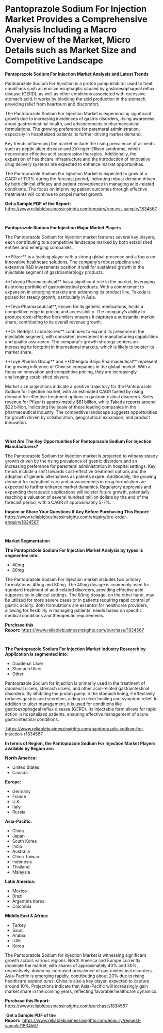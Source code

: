 <p><h1>Pantoprazole Sodium For Injection Market Provides a Comprehensive Analysis Including a Macro Overview of the Market, Micro Details such as Market Size and Competitive Landscape</h1></p><p><strong>Pantoprazole Sodium For Injection Market Analysis and Latest Trends</strong></p>
<p><p>Pantoprazole Sodium For Injection is a proton pump inhibitor used to treat conditions such as erosive esophagitis caused by gastroesophageal reflux disease (GERD), as well as other conditions associated with excessive stomach acid. It works by blocking the acid production in the stomach, providing relief from heartburn and discomfort.</p><p>The Pantoprazole Sodium For Injection Market is experiencing significant growth due to increasing incidences of gastric disorders, rising awareness about gastrointestinal health, and advancements in pharmaceutical formulations. The growing preference for parenteral administration, especially in hospitalized patients, is further driving market demand. </p><p>Key trends influencing the market include the rising prevalence of ailments such as peptic ulcer disease and Zollinger-Ellison syndrome, which necessitate effective acid suppression therapies. Additionally, the expansion of healthcare infrastructure and the introduction of innovative drug delivery systems are expected to enhance market opportunities.</p><p>The Pantoprazole Sodium For Injection Market is expected to grow at a CAGR of 11.3% during the forecast period, indicating robust demand driven by both clinical efficacy and patient convenience in managing acid-related conditions. The focus on improving patient outcomes through effective treatments will continue to propel market growth.</p></p>
<p><strong>Get a Sample PDF of the Report:&nbsp;</strong> <a href="https://www.reliablebusinessinsights.com/enquiry/request-sample/1834567?utm_campaign=3525&utm_medium=2&utm_source=Github&utm_content=ia&utm_term=19042025&utm_id=pantoprazole-sodium-for-injection">https://www.reliablebusinessinsights.com/enquiry/request-sample/1834567</a></p>
<p>&nbsp;</p>
<p><strong>Pantoprazole Sodium For Injection Major Market Players</strong></p>
<p><p>The Pantoprazole Sodium for Injection market features several key players, each contributing to a competitive landscape marked by both established entities and emerging companies.</p><p>**Pfizer** is a leading player with a strong global presence and a focus on innovative healthcare solutions. The company’s robust pipeline and extensive R&D investments position it well for sustained growth in the injectable segment of gastroenterology products. </p><p>**Takeda Pharmaceutical** has a significant role in the market, leveraging its strong portfolio of gastrointestinal products. With a commitment to expansion in emerging markets and advancing its product line, Takeda is poised for steady growth, particularly in Asia.</p><p>**Teva Pharmaceutical**, known for its generic medications, holds a competitive edge in pricing and accessibility. The company’s ability to produce cost-effective biosimilars ensures it captures a substantial market share, contributing to its overall revenue growth.</p><p>**Dr. Reddy's Laboratories** continues to expand its presence in the injectable segment, with consistent investment in manufacturing capabilities and quality assurance. The company's growth strategy centers on increasing its footprint in international markets, which is likely to bolster its market share.</p><p>**Luye Pharma Group** and **Chengdu Baiyu Pharmaceutical** represent the growing influence of Chinese companies in the global market. With a focus on innovation and competitive pricing, they are increasingly challenging established players.</p><p>Market size projections indicate a positive trajectory for the Pantoprazole Sodium for Injection market, with an estimated CAGR fueled by rising demand for effective treatment options in gastrointestinal disorders. Sales revenue for Pfizer is approximately $81 billion, while Takeda reports around $22 billion, indicating the scale of these leading companies in the pharmaceutical industry. The competitive landscape suggests opportunities for growth driven by collaboration, geographical expansion, and product innovation.</p></p>
<p>&nbsp;</p>
<p><strong>What Are The Key Opportunities For Pantoprazole Sodium For Injection Manufacturers?</strong></p>
<p><p>The Pantoprazole Sodium for Injection market is projected to witness steady growth driven by the rising prevalence of gastric disorders and an increasing preference for parenteral administration in hospital settings. Key trends include a shift towards cost-effective treatment options and the adoption of generic alternatives as patents expire. Additionally, the growing demand for outpatient care and advancements in drug formulation are expected to further enhance market dynamics. Regulatory approvals and expanding therapeutic applications will bolster future growth, potentially reaching a valuation of several hundred million dollars by the end of the forecast period, with a CAGR of approximately 5-7%.</p></p>
<p><strong>Inquire or Share Your Questions If Any Before Purchasing This Report:</strong> <a href="https://www.reliablebusinessinsights.com/enquiry/pre-order-enquiry/1834567?utm_campaign=3525&utm_medium=2&utm_source=Github&utm_content=ia&utm_term=19042025&utm_id=pantoprazole-sodium-for-injection">https://www.reliablebusinessinsights.com/enquiry/pre-order-enquiry/1834567</a></p>
<p>&nbsp;</p>
<p><strong>Market Segmentation</strong></p>
<p><strong>The Pantoprazole Sodium For Injection Market Analysis by types is segmented into:</strong></p>
<p><ul><li>40mg</li><li>80mg</li></ul></p>
<p><p>The Pantoprazole Sodium For Injection market includes two primary formulations: 40mg and 80mg. The 40mg dosage is commonly used for standard treatment of acid-related disorders, providing effective acid suppression in clinical settings. The 80mg dosage, on the other hand, may be utilized for more severe cases or in patients requiring rapid control of gastric acidity. Both formulations are essential for healthcare providers, allowing for flexibility in managing patients' needs based on specific medical conditions and therapeutic requirements.</p></p>
<p><strong>Purchase this Report:&nbsp;</strong><a href="https://www.reliablebusinessinsights.com/purchase/1834567?utm_campaign=3525&utm_medium=2&utm_source=Github&utm_content=ia&utm_term=19042025&utm_id=pantoprazole-sodium-for-injection">https://www.reliablebusinessinsights.com/purchase/1834567</a></p>
<p>&nbsp;</p>
<p><strong>The Pantoprazole Sodium For Injection Market Industry Research by Application is segmented into:</strong></p>
<p><ul><li>Duodenal Ulcer</li><li>Stomach Ulcer</li><li>Other</li></ul></p>
<p><p>Pantoprazole Sodium for Injection is primarily used in the treatment of duodenal ulcers, stomach ulcers, and other acid-related gastrointestinal disorders. By inhibiting the proton pump in the stomach lining, it effectively reduces gastric acid secretion, aiding in ulcer healing and symptom relief. In addition to ulcer management, it is used for conditions like gastroesophageal reflux disease (GERD). Its injectable form allows for rapid action in hospitalized patients, ensuring effective management of acute gastrointestinal conditions.</p></p>
<p><a href="https://www.reliablebusinessinsights.com/pantoprazole-sodium-for-injection-r1834567?utm_campaign=3525&utm_medium=2&utm_source=Github&utm_content=ia&utm_term=19042025&utm_id=pantoprazole-sodium-for-injection">&nbsp;https://www.reliablebusinessinsights.com/pantoprazole-sodium-for-injection-r1834567</a></p>
<p><strong>In terms of Region, the Pantoprazole Sodium For Injection Market Players available by Region are:</strong></p>
<p>
    <p> <strong> North America: </strong>
        <ul>
            <li>United States</li>
            <li>Canada</li>
        </ul>
        </p> 
    <p> <strong> Europe: </strong>
        <ul>
            <li>Germany</li>
            <li>France</li>
            <li>U.K.</li>
            <li>Italy</li>
            <li>Russia</li>
        </ul>
        </p> 
    <p> <strong> Asia-Pacific: </strong>
        <ul>
            <li>China</li>
            <li>Japan</li>
            <li>South Korea</li>
            <li>India</li>
            <li>Australia</li>
            <li>China Taiwan</li>
            <li>Indonesia</li>
            <li>Thailand</li>
            <li>Malaysia</li>
        </ul>
        </p> 
    <p> <strong> Latin America: </strong>
        <ul>
            <li>Mexico</li>
            <li>Brazil</li>
            <li>Argentina Korea</li>
            <li>Colombia</li>
        </ul>
        </p> 
    <p> <strong> Middle East & Africa: </strong>
        <ul>
            <li>Turkey</li>
            <li>Saudi</li>
            <li>Arabia</li>
            <li>UAE</li>
            <li>Korea</li>
        </ul>
    </p>
    </p>
<p><p>The Pantoprazole Sodium for Injection Market is witnessing significant growth across various regions. North America and Europe currently dominate the market, with shares of approximately 40% and 30%, respectively, driven by increased prevalence of gastrointestinal disorders. Asia-Pacific is emerging rapidly, contributing about 20% due to rising healthcare expenditures. China is also a key player, expected to capture around 10%. Projections indicate that Asia-Pacific will increasingly gain market share in the coming years, reflecting favorable healthcare dynamics.</p></p>
<p><strong>Purchase this Report: </strong><a href="https://www.reliablebusinessinsights.com/purchase/1834567?utm_campaign=3525&utm_medium=2&utm_source=Github&utm_content=ia&utm_term=19042025&utm_id=pantoprazole-sodium-for-injection">https://www.reliablebusinessinsights.com/purchase/1834567</a></p>
<p>&nbsp;<strong>Get a Sample PDF of the Report:&nbsp;&nbsp;</strong><a href="https://www.reliablebusinessinsights.com/enquiry/request-sample/1834567?utm_campaign=3525&utm_medium=2&utm_source=Github&utm_content=ia&utm_term=19042025&utm_id=pantoprazole-sodium-for-injection">https://www.reliablebusinessinsights.com/enquiry/request-sample/1834567</a></p>
<p><strong></strong></p>
<p><p></p><p></p><p></p></p>